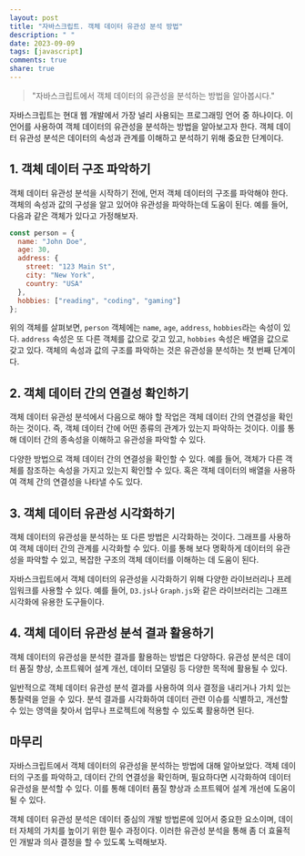 ```yaml
---
layout: post
title: "자바스크립트. 객체 데이터 유관성 분석 방법"
description: " "
date: 2023-09-09
tags: [javascript]
comments: true
share: true
---
```


> "자바스크립트에서 객체 데이터의 유관성을 분석하는 방법을 알아봅시다."

자바스크립트는 현대 웹 개발에서 가장 널리 사용되는 프로그래밍 언어 중 하나이다. 이 언어를 사용하여 객체 데이터의 유관성을 분석하는 방법을 알아보고자 한다. 객체 데이터 유관성 분석은 데이터의 속성과 관계를 이해하고 분석하기 위해 중요한 단계이다. 

## 1. 객체 데이터 구조 파악하기

객체 데이터 유관성 분석을 시작하기 전에, 먼저 객체 데이터의 구조를 파악해야 한다. 객체의 속성과 값의 구성을 알고 있어야 유관성을 파악하는데 도움이 된다. 예를 들어, 다음과 같은 객체가 있다고 가정해보자.

```javascript
const person = {
  name: "John Doe",
  age: 30,
  address: {
    street: "123 Main St",
    city: "New York",
    country: "USA"
  },
  hobbies: ["reading", "coding", "gaming"]
};
```

위의 객체를 살펴보면, `person` 객체에는 `name`, `age`, `address`, `hobbies`라는 속성이 있다. `address` 속성은 또 다른 객체를 값으로 갖고 있고, `hobbies` 속성은 배열을 값으로 갖고 있다. 객체의 속성과 값의 구조를 파악하는 것은 유관성을 분석하는 첫 번째 단계이다.

## 2. 객체 데이터 간의 연결성 확인하기

객체 데이터 유관성 분석에서 다음으로 해야 할 작업은 객체 데이터 간의 연결성을 확인하는 것이다. 즉, 객체 데이터 간에 어떤 종류의 관계가 있는지 파악하는 것이다. 이를 통해 데이터 간의 종속성을 이해하고 유관성을 파악할 수 있다.

다양한 방법으로 객체 데이터 간의 연결성을 확인할 수 있다. 예를 들어, 객체가 다른 객체를 참조하는 속성을 가지고 있는지 확인할 수 있다. 혹은 객체 데이터의 배열을 사용하여 객체 간의 연결성을 나타낼 수도 있다.

## 3. 객체 데이터 유관성 시각화하기

객체 데이터의 유관성을 분석하는 또 다른 방법은 시각화하는 것이다. 그래프를 사용하여 객체 데이터 간의 관계를 시각화할 수 있다. 이를 통해 보다 명확하게 데이터의 유관성을 파악할 수 있고, 복잡한 구조의 객체 데이터를 이해하는 데 도움이 된다.

자바스크립트에서 객체 데이터의 유관성을 시각화하기 위해 다양한 라이브러리나 프레임워크를 사용할 수 있다. 예를 들어, `D3.js`나 `Graph.js`와 같은 라이브러리는 그래프 시각화에 유용한 도구들이다.

## 4. 객체 데이터 유관성 분석 결과 활용하기

객체 데이터의 유관성을 분석한 결과를 활용하는 방법은 다양하다. 유관성 분석은 데이터 품질 향상, 소프트웨어 설계 개선, 데이터 모델링 등 다양한 목적에 활용될 수 있다.

일반적으로 객체 데이터 유관성 분석 결과를 사용하여 의사 결정을 내리거나 가치 있는 통찰력을 얻을 수 있다. 분석 결과를 시각화하여 데이터 관련 이슈를 식별하고, 개선할 수 있는 영역을 찾아서 업무나 프로젝트에 적용할 수 있도록 활용하면 된다.

## 마무리

자바스크립트에서 객체 데이터의 유관성을 분석하는 방법에 대해 알아보았다. 객체 데이터의 구조를 파악하고, 데이터 간의 연결성을 확인하며, 필요하다면 시각화하여 데이터 유관성을 분석할 수 있다. 이를 통해 데이터 품질 향상과 소프트웨어 설계 개선에 도움이 될 수 있다.

객체 데이터 유관성 분석은 데이터 중심의 개발 방법론에 있어서 중요한 요소이며, 데이터 자체의 가치를 높이기 위한 필수 과정이다. 이러한 유관성 분석을 통해 좀 더 효율적인 개발과 의사 결정을 할 수 있도록 노력해보자.